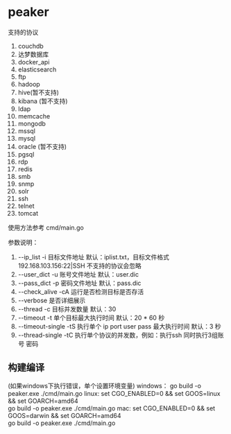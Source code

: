 # peaker

支持的协议
1. couchdb 
2. 达梦数据库
3. docker_api 
4. elasticsearch 
5. ftp
6. hadoop 
7. hive(暂不支持)
8. kibana (暂不支持)
9. ldap 
10. memcache 
11. mongodb 
12. mssql 
13. mysql 
14. oracle (暂不支持)
15. pgsql 
16. rdp 
17. redis 
18. smb 
19. snmp 
20. solr 
21. ssh 
22. telnet 
23. tomcat


使用方法参考 cmd/main.go

参数说明：
1. --ip_list -i 目标文件地址 默认：iplist.txt，目标文件格式 192.168.103.156:22|SSH  不支持的协议会忽略
2. --user_dict -u 账号文件地址 默认：user.dic
3. --pass_dict -p 密码文件地址 默认：pass.dic
4. --check_alive -cA 运行是否检测目标是否存活
5. --verbose 是否详细展示
6. --thread -c 目标并发数量 默认：30
7. --timeout -t 单个目标最大执行时间 默认：20 * 60 秒
8. --timeout-single -tS 执行单个 ip port user pass 最大执行时间 默认：3 秒
9. --thread-single -tC 执行单个协议的并发数，例如：执行ssh 同时执行3组账号 密码
   
 ## 构建编译
(如果windows下执行错误，单个设置环境变量)
windows：
    go build -o peaker.exe ./cmd/main.go
linux: 
    set CGO_ENABLED=0 && set GOOS=linux && set GOARCH=amd64  
    go build -o peaker.exe ./cmd/main.go
mac:
    set CGO_ENABLED=0 && set GOOS=darwin && set GOARCH=amd64  
    go build -o peaker.exe ./cmd/main.go
